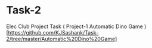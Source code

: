 # Task-2
Elec Club Project Task
( Project-1 Automatic Dino Game )[https://github.com/KJSashank/Task-2/tree/master/Automatic%20Dino%20Game]
